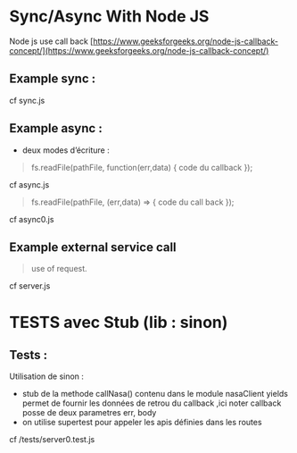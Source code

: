 # Sync/Async With Node JS

Node js use call back
[https://www.geeksforgeeks.org/node-js-callback-concept/](https://www.geeksforgeeks.org/node-js-callback-concept/)

## Example sync :

cf sync.js


## Example async :

- deux modes d’écriture :

> fs.readFile(pathFile, function(err,data) {
>    code du callback
});

cf async.js

> fs.readFile(pathFile, (err,data) => {
>   code du call back
> });

cf async0.js

## Example external service call

> use of request.

cf server.js

# TESTS avec Stub (lib : sinon)

## Tests :
Utilisation de sinon :
 - stub de la methode callNasa()  contenu dans le module nasaClient
  yields permet de fournir les données de retrou du callback ,ici noter callback posse de deux parametres err, body
 - on utilise supertest pour appeler les apis définies dans les routes

cf /tests/server0.test.js
